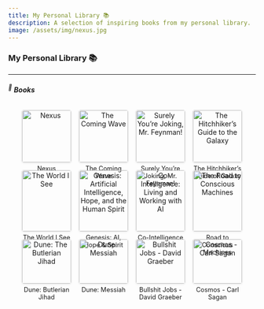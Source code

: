 ```yaml
---
title: My Personal Library 📚
description: A selection of inspiring books from my personal library.
image: /assets/img/nexus.jpg
---
```


### My Personal Library 📚

---

###### <sup>📖</sup> **Books**

<div class="books-grid" style="display:flex; flex-wrap:wrap; gap:1rem; justify-content:center;">

  <div class="book-item" style="text-align:center; width:100px; margin:0;">
    <img src="/assets/img/nexus.jpg" alt="Nexus" style="width:100%; border-radius:4px; box-shadow:0 1px 4px rgba(0,0,0,0.1);" />
    <div style="font-size:0.8rem; margin-top:0.3rem;">Nexus</div>
  </div>

  <div class="book-item" style="text-align:center; width:100px; margin:0;">
    <img src="/assets/img/wave.jpg" alt="The Coming Wave" style="width:100%; border-radius:4px; box-shadow:0 1px 4px rgba(0,0,0,0.1);" />
    <div style="font-size:0.8rem; margin-top:0.3rem;">The Coming Wave</div>
  </div>

  <div class="book-item" style="text-align:center; width:100px; margin:0;">
    <img src="/assets/img/feynman.jpg" alt="Surely You’re Joking, Mr. Feynman!" style="width:100%; border-radius:4px; box-shadow:0 1px 4px rgba(0,0,0,0.1);" />
    <div style="font-size:0.8rem; margin-top:0.3rem;">Surely You’re Joking, Mr. Feynman!</div>
  </div>

  <div class="book-item" style="text-align:center; width:100px; margin:0;">
    <img src="/assets/img/hitchiker.jpg" alt="The Hitchhiker’s Guide to the Galaxy" style="width:100%; border-radius:4px; box-shadow:0 1px 4px rgba(0,0,0,0.1);" />
    <div style="font-size:0.8rem; margin-top:0.3rem;">The Hitchhiker’s Guide of Galaxy</div>
  </div>

  <div class="book-item" style="text-align:center; width:100px; margin:0;">
    <img src="/assets/img/theworld.jpg" alt="The World I See" style="width:100%; border-radius:4px; box-shadow:0 1px 4px rgba(0,0,0,0.1);" />
    <div style="font-size:0.8rem; margin-top:0.3rem;">The World I See</div>
  </div>

  <div class="book-item" style="text-align:center; width:100px; margin:0;">
    <img src="/assets/img/genesis.jpg" alt="Genesis: Artificial Intelligence, Hope, and the Human Spirit" style="width:100%; border-radius:4px; box-shadow:0 1px 4px rgba(0,0,0,0.1);" />
    <div style="font-size:0.8rem; margin-top:0.3rem;">Genesis: AI, Hope & Spirit</div>
  </div>

  <div class="book-item" style="text-align:center; width:100px; margin:0;">
    <img src="/assets/img/cointelligence.jpg" alt="Co-Intelligence: Living and Working with AI" style="width:100%; border-radius:4px; box-shadow:0 1px 4px rgba(0,0,0,0.1);" />
    <div style="font-size:0.8rem; margin-top:0.3rem;">Co-Intelligence</div>
  </div>

  <div class="book-item" style="text-align:center; width:100px; margin:0;">
    <img src="/assets/img/theroad.jpg" alt="The Road to Conscious Machines" style="width:100%; border-radius:4px; box-shadow:0 1px 4px rgba(0,0,0,0.1);" />
    <div style="font-size:0.8rem; margin-top:0.3rem;">Road to Conscious Machines</div>
  </div>

  <div class="book-item" style="text-align:center; width:100px; margin:0;">
    <img src="/assets/img/dunebutlerian.jpg" alt="Dune: The Butlerian Jihad" style="width:100%; border-radius:4px; box-shadow:0 1px 4px rgba(0,0,0,0.1);" />
    <div style="font-size:0.8rem; margin-top:0.3rem;">Dune: Butlerian Jihad</div>
  </div>

  <div class="book-item" style="text-align:center; width:100px; margin:0;">
    <img src="/assets/img/dunemessiah.jpg" alt="Dune: Messiah" style="width:100%; border-radius:4px; box-shadow:0 1px 4px rgba(0,0,0,0.1);" />
    <div style="font-size:0.8rem; margin-top:0.3rem;">Dune: Messiah</div>
  </div>

  <div class="book-item" style="text-align:center; width:100px; margin:0;">
    <img src="/assets/img/bullshit.jpg" alt="Bullshit Jobs - David Graeber" style="width:100%; border-radius:4px; box-shadow:0 1px 4px rgba(0,0,0,0.1);" />
    <div style="font-size:0.8rem; margin-top:0.3rem;">Bullshit Jobs - David Graeber</div>
  </div>

  <div class="book-item" style="text-align:center; width:100px; margin:0;">
    <img src="/assets/img/cosmos.jpg" alt="Cosmos - Carl Sagan" style="width:100%; border-radius:4px; box-shadow:0 1px 4px rgba(0,0,0,0.1);" />
    <div style="font-size:0.8rem; margin-top:0.3rem;">Cosmos - Carl Sagan</div>
  </div>